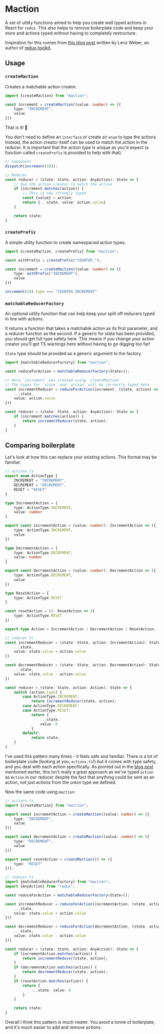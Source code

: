 # Maction

A set of utility functions aimed to help you create well typed actions in React for `redux`. This also helps to remove
boilerplate code and keep your store and actions typed without having to completely restructure.

Inspiration for this comes from [this blog post](https://phryneas.de/redux-typescript-no-discriminating-union) written
by Lenz Weber, an author of [redux-toolkit](https://github.com/reduxjs/redux-toolkit).

## Usage

### `createMaction`

Creates a matchable action creator.

```ts
import {createMaction} from "maction";

const increment = createMaction((value: number) => ({
    type: "INCREMENT",
    value
}))
```

That is it! 🎉

You don't need to define an `interface` or create an `enum` to type the actions. Instead, the action creator itself can
be
used to match the action in the reducer. It is important that the action type is unique as you'd expect (a function
called `createPrefix` is provided to help with that).

```ts
// Component
dispatch(increment(10));

// Reducer
const reducer = (state: State, action: AnyAction): State => {
    // Use the action creator to match the action
    if (increment.matches(action)) {
        // This is now strongly typed
        const {value} = action;
        return {...state, value: action.value}
    }

    return state;
}
```

### `createPrefix`

A simple utility function to create namespaced action types.

```ts
import {createMaction, createPrefix} from "maction";

const withPrefix = createPrefix("COUNTER_");

const increment = createMaction((value: number) => ({
    type: withPrefix("INCREMENT"),
    value
}))

increment(10).type === "COUNTER_INCREMENT"
```

### `matchableReducerFactory`

An optional utility function that can help keep your split off reducers typed in line with actions.

It returns a function that takes a matchable action as its first parameter, and a reducer function as the second. If a
generic for state has been provided, you should get full type safety here. This means if you change your action creator
you'll get TS warnings here without having to go digging too far!

`State` type should be provided as a generic argument to the factory.

```ts
import {matchableReducerFactory} from "maction";

const reduceForAction = matchableReducerFactory<State>();

// Here `increment` was created using `createMaction`
// The types for `state` and `action` will be correctly typed here
const incrementReducer = reduceForAction(increment, (state, action) => ({
    ...state,
    value: action.value
}))

const reducer = (state: State, action: AnyAction): State => {
    if (increment.matches(action)) {
        return incrementReducer(state, action);
    }
}
```

## Comparing boilerplate

Let's look at how this can replace your existing actions. This format may be familiar:

```ts
// actions.ts
export enum ActionType {
    INCREMENT = "INCREMENT",
    DECREMENT = "DECREMENT",
    RESET = "RESET"
}

type IncrementAction = {
    type: ActionType.INCREMENT,
    value: number
}

export const incrementAction = (value: number): IncrementAction => ({
    type: ActionType.INCREMENT,
    value
})

type DecrementAction = {
    type: ActionType.DECREMENT,
    value: number
}

export const decrementAction = (value: number): DecrementAction => ({
    type: ActionType.DECREMENT,
    value
})

type ResetAction = {
    type: ActionType.RESET
}

const resetAction = (): ResetAction => ({
    type: ActionType.RESET
})

export type Action = IncrementAction | DecrementAction | ResetAction;

// reducer.ts
const incrementReducer = (state: State, action: IncrementAction): State => ({
    ...state,
    value: state.value + action.value
})

const decrementReducer = (state: State, action: DecrementAction): State => ({
    ...state,
    value: state.value - action.value
})

const reducer = (state: State, action: Action): State => {
    switch (action.type) {
        case ActionType.INCREMENT:
            return incrementReducer(state, action);
        case ActionType.DECREMENT:
        case ActionType.RESET:
            return {
                ...state,
                value: 0
            }
        default:
            return state;
    }
} 
```

I've used this pattern many times - it feels safe and familiar. There is a lot of boilerplate code (looking at
you, `actions.ts`!) but it comes with type safety, and you deal with each action specifically. As pointed out in
the [blog post](https://phryneas.de/redux-typescript-no-discriminating-union) mentioned earlier, this isn't really a
great approach as we've typed `action` as `Action` in our reducer despite the fact that anything could be sent as an
action, not just actions from the union type we defined.

Now the same code using `maction`:

```ts
// actions.ts
import {createMaction} from "maction";

export const incrementAction = createMaction((value: number) => ({
    type: "INCREMENT",
    value
}))

export const decrementAction = createMaction((value: number) => ({
    type: "DECREMENT",
    value
}))

export const resetAction = createMaction(() => ({
    type: "RESET"
}));

// reducer.ts
import {matchableReducerFactory} from "maction";
import {AnyAction} from "redux";

const reduceForAction = matchableReducerFactory<State>();

const incrementReducer = reduceForAction(incrementAction, (state, action) => ({
    ...state,
    value: state.value + action.value
}))

const decrementReducer = reduceForAction(decrementAction, (state, action) => ({
    ...state,
    value: state.value - action.value
}))

const reducer = (state: State, action: AnyAction): State => {
    if (incrementAction.matches(action)) {
        return incrementReducer(state, action);
    }
    if (decrementAction.matches(action)) {
        return decrementReducer(state, action);
    }
    if (resetAction.matches(action)) {
        return {
            ...state, value: 0
        }
    }

    return state;
} 
```

Overall I think this pattern is much neater. You avoid a tonne of boilerplate, and it's much easier to add and remove
actions.